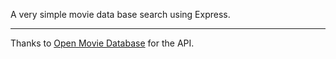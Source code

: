 A very simple movie data base search using Express.

---

Thanks to [Open Movie Database](http://www.omdbapi.com) for the API.  
